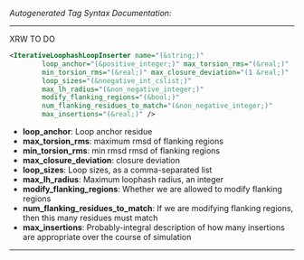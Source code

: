 <!-- THIS IS AN AUTOGENERATED FILE: Don't edit it directly, instead change the schema definition in the code itself. -->

_Autogenerated Tag Syntax Documentation:_

---
XRW TO DO

```xml
<IterativeLoophashLoopInserter name="(&string;)"
        loop_anchor="(&positive_integer;)" max_torsion_rms="(&real;)"
        min_torsion_rms="(&real;)" max_closure_deviation="(1 &real;)"
        loop_sizes="(&nnegative_int_cslist;)"
        max_lh_radius="(&non_negative_integer;)"
        modify_flanking_regions="(&bool;)"
        num_flanking_residues_to_match="(&non_negative_integer;)"
        max_insertions="(&real;)" />
```

-   **loop_anchor**: Loop anchor residue
-   **max_torsion_rms**: maximum rmsd of flanking regions
-   **min_torsion_rms**: min rmsd rmsd of flanking regions
-   **max_closure_deviation**: closure deviation
-   **loop_sizes**: Loop sizes, as a comma-separated list
-   **max_lh_radius**: Maximum loophash radius, an integer
-   **modify_flanking_regions**: Whether we are allowed to modify flanking regions
-   **num_flanking_residues_to_match**: If we are modifying flanking regions, then this many residues must match
-   **max_insertions**: Probably-integral description of how many insertions are appropriate over the course of simulation

---
